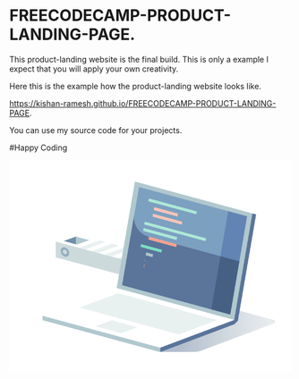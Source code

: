 # FREECODECAMP-PRODUCT-LANDING-PAGE.

This product-landing website is the final build. This is only a example I expect that you will apply your own creativity.

Here this is the example how the product-landing website looks like.

https://kishan-ramesh.github.io/FREECODECAMP-PRODUCT-LANDING-PAGE.

You can use my source code for your projects.

#Happy Coding

<!DOCTYPE html>
<html>
  <body>
    <img src="Happy-Coding2.gif" alt="Please Refresh">
  </body>
  </html>
